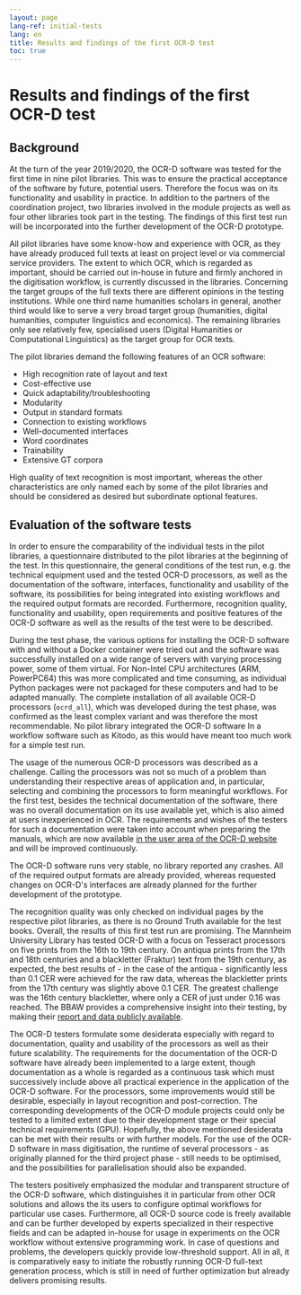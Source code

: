 ```yaml
---
layout: page
lang-ref: initial-tests
lang: en
title: Results and findings of the first OCR-D test
toc: true
---
```


# Results and findings of the first OCR-D test

## Background

At the turn of the year 2019/2020, the OCR-D software was tested for the first
time in nine pilot libraries. This was to ensure the practical acceptance of
the software by future, potential users. Therefore the focus was on its
functionality and usability in practice. In addition to the partners of the
coordination project, two libraries involved in the module projects as well as
four other libraries took part in the testing. The findings of this first test
run will be incorporated into the further development of the OCR-D prototype.

All pilot libraries have some know-how and experience with OCR, as they have
already produced full texts at least on project level or via commercial service
providers. The extent to which OCR, which is regarded as important, should be
carried out in-house in future and firmly anchored in the digitisation
workflow, is currently discussed in the libraries. Concerning the target groups
of the full texts there are different opinions in the testing institutions.
While one third name humanities scholars in general, another third would like
to serve a very broad target group (humanities, digital humanities, computer
linguistics and economics). The remaining libraries only see relatively few,
specialised users (Digital Humanities or Computational Linguistics) as the
target group for OCR texts.

The pilot libraries demand the following features of an OCR software:
* High recognition rate of layout and text
* Cost-effective use
* Quick adaptability/troubleshooting
* Modularity
* Output in standard formats
* Connection to existing workflows
* Well-documented interfaces
* Word coordinates
* Trainability
* Extensive GT corpora

High quality of text recognition is most important, whereas the other
characteristics are only named each by some of the pilot libraries and should
be considered as desired but subordinate optional features.


## Evaluation of the software tests

In order to ensure the comparability of the individual tests in the pilot
libraries, a questionnaire distributed to the pilot libraries at the beginning
of the test. In this questionnaire, the general conditions of the test run,
e.g. the technical equipment used and the tested OCR-D processors, as well as
the documentation of the software, interfaces, functionality and usability of
the software, its possibilities for being integrated into existing workflows
and the required output formats are recorded. Furthermore, recognition quality,
functionality and usability, open requirements and positive features of the
OCR-D software as well as the results of the test were to be described.

During the test phase, the various options for installing the OCR-D software
with and without a Docker container were tried out and the software was
successfully installed on a wide range of servers with varying processing
power, some of them virtual. For Non-Intel CPU architectures (ARM, PowerPC64)
this was more complicated and time consuming, as individual Python packages
were not packaged for these computers and had to be adapted manually. The
complete installation of all available OCR-D processors (`ocrd_all`), which was
developed during the test phase, was confirmed as the least complex variant and
was therefore the most recommendable. No pilot library integrated the OCR-D
software In a workflow software such as Kitodo, as this would have meant too
much work for a simple test run. 

The usage of the numerous OCR-D processors was described as a challenge.
Calling the processors was not so much of a problem than understanding their
respective areas of application and, in particular, selecting and combining the
processors to form meaningful workflows. For the first test, besides the
technical documentation of the software, there was no overall documentation on
its use available yet, which is also aimed at users inexperienced in OCR. The
requirements and wishes of the testers for such a documentation were taken into
account when preparing the manuals, which are now available [in the user area
of the OCR-D website](https://ocr-d.de/en/use) and will be improved
continuously. 

The OCR-D software runs very stable, no library reported any crashes. All of
the required output formats are already provided, whereas requested changes on
OCR-D's interfaces are already planned for the further development of the
prototype.

The recognition quality was only checked on individual pages by the respective
pilot libraries, as there is no Ground Truth available for the test books.
Overall, the results of this first test run are promising. The Mannheim
University Library has tested OCR-D with a focus on Tesseract processors on
five prints from the 16th to 19th century. On antiqua prints from the 17th and
18th centuries and a blackletter (Fraktur) text from the 19th century, as
expected, the best results of - in the case of the antiqua - significantly less
than 0.1 CER were achieved for the raw data, whereas the blackletter prints
from the 17th century was slightly above 0.1 CER. The greatest challenge was
the 16th century blackletter, where only a CER of just under 0.16 was reached.
The BBAW provides a comprehensive insight into their testing, by making their
[report and data publicly
available](https://github.com/tboenig/ocrd_bbaw_pilotbibliothek).

The OCR-D testers formulate some desiderata especially with regard to
documentation, quality and usability of the processors as well as their future
scalability. The requirements for the documentation of the OCR-D software have
already been implemented to a large extent, though documentation as a whole is
regarded as a continuous task which must successively include above all
practical experience in the application of the OCR-D software. For the
processors, some improvements would still be desirable, especially in layout
recognition and post-correction. The corresponding developments of the OCR-D
module projects could only be tested to a limited extent due to their
development stage or their special technical requirements (GPU). Hopefully, the
above mentioned desiderata can be met with their results or with further
models. For the use of the OCR-D software in mass digitisation, the runtime of
several processors - as originally planned for the third project phase - still
needs to be optimised, and the possibilities for parallelisation should also be
expanded. 

The testers positively emphasized the modular and transparent structure of the
OCR-D software, which distinguishes it in particular from other OCR solutions
and allows the its users to configure optimal workflows for particular use
cases. Furthermore, all OCR-D source code is freely available and can be
further developed by experts specialized in their respective fields and can be
adapted in-house for usage in experiments on the OCR workflow without extensive
programming work. In case of questions and problems, the developers quickly
provide low-threshold support. All in all, it is comparatively easy to initiate
the robustly running OCR-D full-text generation process, which is still in need
of further optimization but already delivers promising results.
